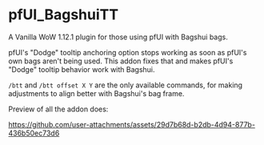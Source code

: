 # pfUI_BagshuiTT

A Vanilla WoW 1.12.1 plugin for those using pfUI with Bagshui bags.

pfUI's "Dodge" tooltip anchoring option stops working as soon as pfUI's own bags aren't being used.
This addon fixes that and makes pfUI's "Dodge" tooltip behavior work with Bagshui.

`/btt` and `/btt offset X Y` are the only available commands, for making adjustments to align better with Bagshui's bag frame.

Preview of all the addon does:

https://github.com/user-attachments/assets/29d7b68d-b2db-4d94-877b-436b50ec73d6

